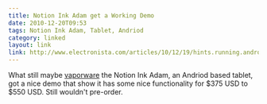 ```yaml
---
title: Notion Ink Adam get a Working Demo
date: 2010-12-20T09:53
tags: Notion Ink Adam, Tablet, Andriod
category: linked
layout: link
link: http://www.electronista.com/articles/10/12/19/hints.running.android.23.gingerbread/
---
```


What still maybe [vaporware](http://en.wikipedia.org/wiki/Vaporware "Computer software or hradware taht is not released on teh date announced") the Notion Ink Adam, an Andriod based tablet, got a nice demo that show it has some nice functionality for $375 USD to $550 USD. Still wouldn't pre-order.
